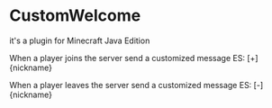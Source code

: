 # CustomWelcome

it's a plugin for Minecraft Java Edition

When a player joins the server
send a customized message
ES: [+] {nickname}

When a player leaves the server
send a customized message
ES: [-] {nickname}

